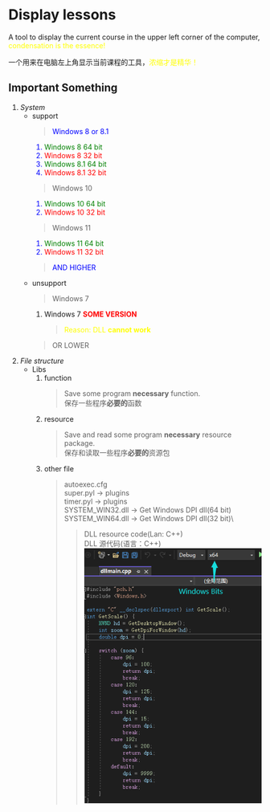 # Display lessons

A tool to display the current course in the upper left corner of the computer, <font color=#ffff>condensation is the essence!</font>

一个用来在电脑左上角显示当前课程的工具，<font color=#ffff>浓缩才是精华！</font>

## Important Something
1. *System*
    - support
        > <font color=blue>Windows 8 or 8.1
        1. <font color=green>Windows 8 64 bit</font>
        2. <font color=red>Windows 8 32 bit</font>
        3. <font color=green>Windows 8.1 64 bit</font>
        4. <font color=red>Windows 8.1 32 bit</font>
        > Windows 10
        1. <font color=green>Windows 10 64 bit</font>
        2. <font color=red>Windows 10 32 bit</font>
        > Windows 11
        1. <font color=green>Windows 11 64 bit</font>
        2. <font color=red>Windows 11 32 bit</font>
        > AND HIGHER</font>
    - unsupport
        > Windows 7
        1. Windows 7 <font color=red>**SOME VERSION**</font>
            > <font color=yellow>Reason: DLL **cannot work**</font>
        > OR LOWER
2. *File structure*
    - Libs
        1. function
            > Save some program **necessary** function.\
            保存一些程序**必要的**函数
        2. resource
            > Save and read some program **necessary** resource package.\
            保存和读取一些程序**必要的**资源包
        3. other file
            > autoexec.cfg\
            super.pyl -> plugins\
            timer.pyl -> plugins\
            SYSTEM_WIN32.dll -> Get Windows DPI dll(64 bit)\
            SYSTEM_WIN64.dll -> Get Windows DPI dll(32 bit)\
            >> DLL resource code(Lan: C++)\
            DLL 源代码(语言：C++)\
           ![coder](DLL.png)